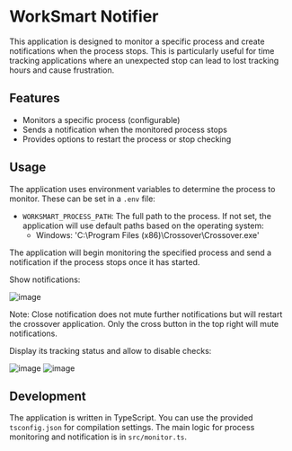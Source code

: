 # WorkSmart Notifier

This application is designed to monitor a specific process and create notifications when the process stops. This is particularly useful for time tracking applications where an unexpected stop can lead to lost tracking hours and cause frustration.

## Features

- Monitors a specific process (configurable)
- Sends a notification when the monitored process stops
- Provides options to restart the process or stop checking

## Usage

The application uses environment variables to determine the process to monitor. These can be set in a `.env` file:

- `WORKSMART_PROCESS_PATH`: The full path to the process. If not set, the application will use default paths based on the operating system:
  - Windows: 'C:\\Program Files (x86)\\Crossover\\Crossover.exe'

The application will begin monitoring the specified process and send a notification if the process stops once it has started.

Show notifications:

![image](https://github.com/trilogy-group/worksmart-notifier/assets/37180625/c71db26b-e5b9-430b-9653-7e6b59c081e2)

Note: Close notification does not mute further notifications but will restart the crossover application. Only the cross button in the top right will mute notifications.

Display its tracking status and allow to disable checks:

![image](https://github.com/trilogy-group/worksmart-notifier/assets/37180625/4238812e-767f-4d80-ba40-f01faf8acd66)
![image](https://github.com/trilogy-group/worksmart-notifier/assets/37180625/489677b4-31ab-4b54-bdc6-e7294edd7989)



## Development

The application is written in TypeScript. You can use the provided `tsconfig.json` for compilation settings. The main logic for process monitoring and notification is in `src/monitor.ts`.
